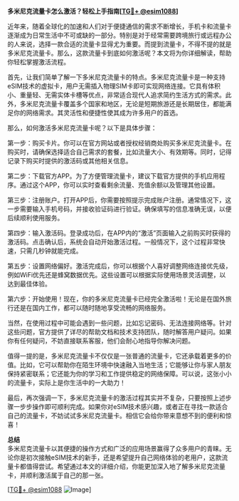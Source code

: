 **多米尼克流量卡怎么激活？轻松上手指南[[TG💪+ @esim1088](https://t.me/s/esim1088)]**

近年来，随着全球化的加速和人们对于便捷通信的需求不断增长，手机卡和流量卡逐渐成为日常生活中不可或缺的一部分。特别是对于经常需要跨境旅行或远程办公的人来说，选择一款合适的流量卡显得尤为重要。而提到流量卡，不得不提的就是多米尼克流量卡。那么，这款流量卡到底如何激活呢？本文将为你详细解读，帮助你轻松掌握激活流程。

首先，让我们简单了解一下多米尼克流量卡的特点。多米尼克流量卡是一种支持eSIM技术的虚拟卡，用户无需插入物理SIM卡即可实现网络连接。它具有体积小、重量轻、无需实体卡槽等优点，非常适合现代人追求简约生活方式的需求。此外，多米尼克流量卡覆盖多个国家和地区，无论是短期旅游还是长期居住，都能满足你的网络需求。其灵活性和便捷性使其成为许多用户的首选。

那么，如何激活多米尼克流量卡呢？以下是具体步骤：

第一步：购买卡片。你可以在官方网站或者授权经销商处购买多米尼克流量卡。在购买时，请确保选择适合自己需求的套餐，比如流量大小、有效期等。同时，记得记录下购买时提供的激活码或其他相关信息。

第二步：下载官方APP。为了方便管理流量卡，建议下载官方提供的手机应用程序。通过这个APP，你可以实时查看剩余流量、充值余额以及管理其他设置。

第三步：注册账户。打开APP后，你需要按照提示完成账户注册。通常情况下，这一步需要输入手机号码，并接收验证码进行验证。确保填写的信息准确无误，以便后续顺利使用服务。

第四步：输入激活码。登录成功后，在APP内的“激活”页面输入之前购买时获得的激活码。点击确认后，系统会自动开始激活过程。一般情况下，这个过程非常快速，只需几秒钟就能完成。

第五步：设置网络偏好。激活完成后，你可以根据个人喜好调整网络连接优先级，例如WiFi优先还是蜂窝数据优先。这些设置可以根据实际使用场景灵活调整，以达到最佳体验。

第六步：开始使用！现在，你的多米尼克流量卡已经完全激活啦！无论是在国外旅行还是在国内工作，都可以随时随地享受流畅的网络服务。

当然，在使用过程中可能会遇到一些问题，比如忘记密码、无法连接网络等。针对这些问题，官方提供了详尽的帮助文档和技术支持团队，随时解答用户疑问。如果你有任何疑问，不妨直接联系客服，他们会耐心地指导你解决问题。

值得一提的是，多米尼克流量卡不仅仅是一张普通的流量卡，它还承载着更多的价值。比如，它可以帮助你在陌生环境中快速融入当地生活；它能够让你与家人朋友保持紧密联系；它还能为你的学习和工作提供稳定的网络保障。可以说，这张小小的流量卡，实际上是你生活中的一大助力！

最后，再次强调一下，多米尼克流量卡的激活过程其实并不复杂，只要按照上述步骤一步步操作即可顺利完成。如果你对eSIM技术感兴趣，或者正在寻找一款适合自己的流量卡，不妨试试多米尼克流量卡。相信它会给你带来意想不到的便利和惊喜！

**总结**  
多米尼克流量卡以其便捷的操作方式和广泛的应用场景赢得了众多用户的青睐。无论你是初次接触eSIM技术的新手，还是希望提升自己网络体验的老用户，这款流量卡都值得尝试。希望通过本文的详细介绍，你能更加深入地了解多米尼克流量卡，并顺利激活属于自己的那一张。

[[TG💪+ @esim1088](https://t.me/s/esim1088) ![Image](https://i.postimg.cc/4NQfJmqS/Snipaste-2025-05-13-00-14-12.png)]
